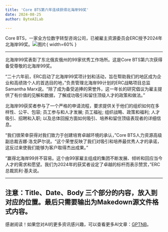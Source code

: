 ```yaml
---
title: 'Core BTS第六年连续获得北海岸99奖'
date: 2024-08-25
author: ByteAILab

---
```


Core BTS，一家全方位数字转型咨询公司，已被雇主资源委员会ERC授予2024年北海岸99奖。![图片](https://ai-techpark.com/wp-content/uploads/2024/08/Core-BTS-960x540.jpg){ width=60% }

---
北海岸99奖表彰了东北俄亥俄州的99家优秀工作场所。这是Core BTS第六次获得备受尊敬的北海岸99奖。

“二十六年前，ERC启动了北海岸99奖项计划和活动，旨在帮助我们的地区成为企业和高绩效个人的首选目的地，”负责管理北海岸99计划的ERC战略项目总监Samantha Marx说。“除了成为备受追捧的荣誉外，这一年长的研究倡议为雇主提供了有价值的见解和数据，了解成功吸引和留住顶级人才的政策和做法。”

北海岸99获奖者参与了一个严格的申请流程，要求提供关于他们的组织如何在多样性、公平、包容; 员工参与和人才发展; 员工福祉; 组织战略、政策和福利; 人才吸引、招聘和入职; 以及总体回报方面如何吸引、培养和留住顶级表现者的详细信息。

“我们很荣幸获得对我们致力于创建培育卓越环境的承认，”Core BTS人力资源高级副总裁吉娜·洛戈萨尔说。“这个荣誉反映了我们对吸引和培养最优秀人才的承诺，这反过来使我们能够为客户取得杰出成果。”

“赢得北海岸99并不容易。这个由99家雇主组成的集团不断发展、倾听和回应当今人才的需求和愿望。我们为2024年的获奖者设定了卓越的标杆而表示赞赏，”ERC总裁凯利·基夫说。

---

注意：Title、Date、Body 三个部分的内容，放入到对应的位置。最后只需要输出为Makedown源文件格式内容。
---
感谢阅读！如果您对AI的更多资讯感兴趣，可以查看更多AI文章：[GPTNB](https://gptnb.com)。